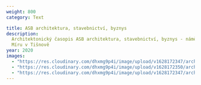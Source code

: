 ```yaml
---
weight: 800
category: Text

title: ASB architektura, stavebnictví, byznys
description:
  Architektonický časopis ASB architektura, stavebnictví, byznys - náměstí
  Míru v Tišnově
year: 2020
images:
  - "https://res.cloudinary.com/dhxmg9p4i/image/upload/v1628172347/archweb/scan-91.jpg"
  - "https://res.cloudinary.com/dhxmg9p4i/image/upload/v1628172350/archweb/scan-92.jpg"
  - "https://res.cloudinary.com/dhxmg9p4i/image/upload/v1628172347/archweb/scan-93.jpg"
---
```

